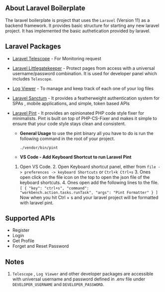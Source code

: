 
## About Laravel Boilerplate

The laravel boilerplate is project that uses the `Laravel` (Version 11) as a backend framework. It provides basic structure for starting any new laravel project. It has implemented the basic authetication provided by laravel.


## Laravel Packages

- [Laravel Telescope](https://laravel.com/docs/11.x/telescope) - For Monitoring request
- [Laravel Littlegatekeeper](https://github.com/spatie/laravel-littlegatekeeper) - Protect pages from access with a universal username/password combination. It is used for developer panel which includes `Telescope`.
- [Log Viewer](https://github.com/ARCANEDEV/LogViewer) - To manage and keep track of each one of your log files
- [Laravel Sanctum](https://laravel.com/docs/11.x/sanctum) - It provides a featherweight authentication system for SPAs , mobile applications, and simple, token based APIs
- [Laravel Pint](https://laravel.com/docs/11.x/pint) - It provides an opinionated PHP code style fixer for minimalists. Pint is built on top of PHP-CS-Fixer and makes it simple to ensure that your code style stays clean and consistent.
	
	- __General Usage__
		to use the pint binary all you have to do is run the following command in the root of your project.
		```
		./vendor/bin/pint
		```
	
	- __VS Code - Add Keyboard Shortcut to run Laravel Pint__
    1. Open VS Code.
		2. Open Keyboard shortcut panel, either from `file -> preferences -> keyboard Shortcuts` or `Ctrl+k Ctrl+s`
		3. Ones open click on the file icon on the top to open the json file of the keyboard shortcuts.
		4. Ones open add the following lines to the file.
            ```
            [
              {
                "key": "ctrl+s",
                "command": "workbench.action.tasks.runTask",
                "args": "Pint Formatter"
              }
            ]
            ```
		Now when you hit Ctrl + s and your laravel project will be formatted with laravel pint.

## Supported APIs

- Register
- Login
- Get Profile
- Forget and Reset Password

## Notes

1. `Telescope` , `Log Viewer` and other developer packages are accessible with universal username and password defined in .env file under `DEVELOPER_USERNAME` and `DEVELOPER_PASSWORD`.
